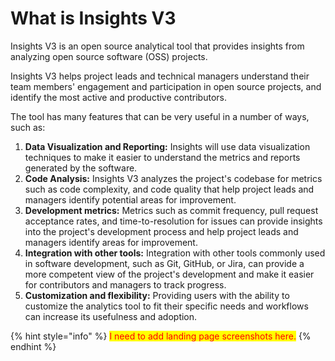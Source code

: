 # What is Insights V3

Insights V3 is an open source analytical tool that provides insights from analyzing open source software (OSS) projects.

Insights V3 helps project leads and technical managers understand their team members' engagement and participation in open source projects, and identify the most active and productive contributors.

The tool has many features that can be very useful in a number of ways, such as:

1. **Data Visualization and Reporting:** Insights will use data visualization techniques to make it easier to understand the metrics and reports generated by the software.
2. **Code Analysis:** Insights V3 analyzes the project's codebase for metrics such as code complexity, and code quality that help project leads and managers identify potential areas for improvement.
3. **Development metrics:** Metrics such as commit frequency, pull request acceptance rates, and time-to-resolution for issues can provide insights into the project's development process and help project leads and managers identify areas for improvement.
4. **Integration with other tools:** Integration with other tools commonly used in software development, such as Git, GitHub, or Jira, can provide a more competent view of the project's development and make it easier for contributors and managers to track progress.
5. **Customization and flexibility:** Providing users with the ability to customize the analytics tool to fit their specific needs and workflows can increase its usefulness and adoption.

{% hint style="info" %}
<mark style="color:red;">I need to add landing page screenshots here.</mark>
{% endhint %}
